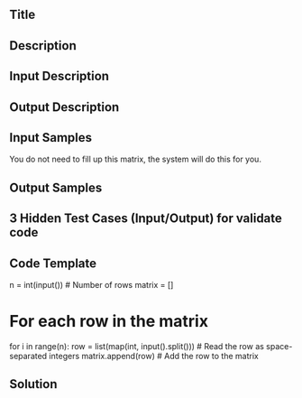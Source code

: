 ## Title


## Description


## Input Description


## Output Description


## Input Samples

You do not need to fill up this matrix, the system will do this for you.


## Output Samples


## 3 Hidden Test Cases (Input/Output) for validate code


## Code Template
n = int(input())  # Number of rows
matrix = []

# For each row in the matrix
for i in range(n):
    row = list(map(int, input().split()))  # Read the row as space-separated integers
    matrix.append(row)  # Add the row to the matrix


## Solution
